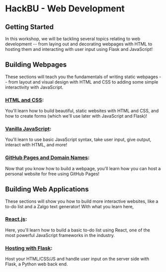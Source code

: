# HackBU - Web Development

## Getting Started

In this workshop, we will be tackling several topics relating to web development -- from laying out and decorating webpages with HTML to hosting them and interacting with user input using Flask and JavaScript!

## Building Webpages
These sections will teach you the fundamentals of writing static webpages -- from layout and visual design with HTML and CSS to adding some simple interactivity with JavaScript. 

### [HTML and CSS](https://github.com/HackBinghamton/WebDevelopmentWorkshop/tree/master/Intro%20to%20HTML%20and%20CSS):
You'll learn how to build beautiful, static websites with HTML and CSS, and how to create forms (which we'll use later with JavaScript and Flask)!

### [Vanilla JavaScript](https://github.com/HackBinghamton/WebDevelopmentWorkshop/blob/master/JavaScript/introToJavaScript.md):
You'll learn to use basic JavaScript syntax, take user input, give output, interact with HTML, and more!

### [GitHub Pages and Domain Names](https://github.com/HackBinghamton/WebDevelopmentWorkshop/tree/master/GitHub%20Pages%2C%20Domain%20Names%2C%20and%20Jekyll):
Now that you know how to build a webpage, you'll learn how you can host a personal website for free using GitHub Pages!

## Building Web Applications
These sections will show you how to build more interactive websites, like a to-do list and a Zalgo text generator! With what you learn here,

### [React.js](https://github.com/HackBinghamton/WebDevelopmentWorkshop/tree/master/React.js):
Here, you'll learn how to build a basic to-do list using React, one of the most powerful JavaScript frameworks in the industry.

### [Hosting with Flask](https://github.com/HackBinghamton/WebDevelopmentWorkshop/tree/master/Hosting%20with%20Flask):
Host your HTML/CSS/JS and handle user input on the server side with Flask, a Python web back end.
